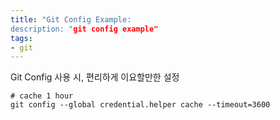 ```yaml
---
title: "Git Config Example:
description: "git config example"
tags:
- git
---
```


Git Config 사용 시, 편리하게 이요할만한 설정

```
# cache 1 hour
git config --global credential.helper cache --timeout=3600
```
